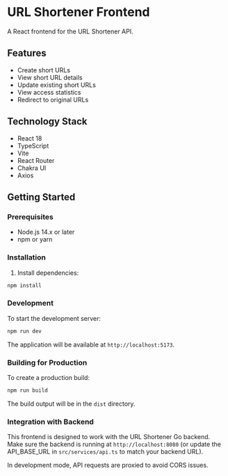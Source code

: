 # URL Shortener Frontend

A React frontend for the URL Shortener API.

## Features

- Create short URLs
- View short URL details
- Update existing short URLs
- View access statistics
- Redirect to original URLs

## Technology Stack

- React 18
- TypeScript
- Vite
- React Router
- Chakra UI
- Axios

## Getting Started

### Prerequisites

- Node.js 14.x or later
- npm or yarn

### Installation

1. Install dependencies:

```bash
npm install
```

### Development

To start the development server:

```bash
npm run dev
```

The application will be available at `http://localhost:5173`.

### Building for Production

To create a production build:

```bash
npm run build
```

The build output will be in the `dist` directory.

### Integration with Backend

This frontend is designed to work with the URL Shortener Go backend. Make sure the backend is running at `http://localhost:8080` (or update the API_BASE_URL in `src/services/api.ts` to match your backend URL).

In development mode, API requests are proxied to avoid CORS issues.
